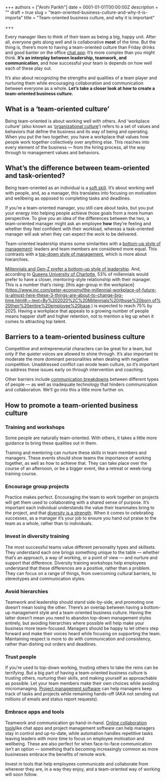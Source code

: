 +++
authors = ["Arohi Parikh"]
date = 0001-01-01T00:00:00Z
description = ""
draft = true
slug = "team-oriented-business-culture-and-why-it-is-importa"
title = "Team-oriented business culture, and why it is important"

+++


Every manager likes to think of their team as being a big, happy unit. After all, everyone gets along well and is collaborative __most__ of the time. But the thing is, there’s more to having a team-oriented culture than Friday drinks and good banter on the office [chat app](https://www.typetalk.com/): It’s more complex than you might think. ****It’s an interplay between leadership, teamwork, and communication****, and how successful your team is depends on how well each of these play out.

It’s also about recognizing the strengths and qualities of a team player and nurturing them while encouraging collaboration and communication between everyone as a whole. __Let’s take a closer look at how to create a team-oriented business culture.__

## **What is a ‘team-oriented culture’**

Being team-oriented is about working well with others. And ‘workplace culture’ (also known as ‘[organizational culture](https://www.shrm.org/resourcesandtools/tools-and-samples/toolkits/pages/understandinganddevelopingorganizationalculture.aspx)’) refers to a set of values and behaviors that define the business and its way of being and operating. When you put the two together, you have a workplace that values how people work together collectively over anything else. This reaches into every element of the business — from the hiring process, all the way through to management values and behaviors.

## **What’s the difference between team-oriented and task-oriented?**

Being team-oriented as an individual is a [soft skill](https://www.thebalancecareers.com/list-of-soft-skills-2063770). It’s about working well with people, and, as a manager, this translates into focusing on motivation and wellbeing as opposed to completing tasks and deadlines.

If you’re a team-oriented manager, you still care about tasks, but you put your energy into helping people achieve those goals from a more human perspective. To give you an idea of the differences between the two, a team-oriented manager might ask an employee __how__ they’re feeling and whether they feel confident with their workload, whereas a task-oriented manager will ask when they can expect the work to be delivered.

Team-oriented leadership shares some similarities with a [bottom-up style of management](https://backlog.com/blog/top-down-approach-or-bottom-up-smart-project-managers-choose-both/): leaders and team members are considered more equal. This contrasts with a [top-down style of management](https://backlog.com/blog/top-down-approach-or-bottom-up-smart-project-managers-choose-both/), which is more about hierarchies.

[Millennials and Gen-Z prefer a bottom-up style of leadership](https://biztorming.com/2018/06/17/leading-different-generations-the-bottom-up-method/). And, according to [Queens University of Charlotte](https://online.queens.edu/infographic/253/full), 53% of millennials would prefer to have a closer, mentoring-style relationship with their manager. This is a number that’s rising: [this age-group in the workplace](https://www.inc.com/peter-economy/the-millennial-workplace-of-future-is-almost-here-these-3-things-are-about-to-change-big-time.html#:~:text=By%202020%2C%20Millennials%20(those%20born,of%20their%20entire%20employee%20base.) is expected to reach 75% by 2025. Having a workplace that appeals to a growing number of people means happier staff and higher retention, not to mention a leg up when it comes to attracting top talent.

## **Barriers to a team-oriented business culture**

Competitive and entrepreneurial characters can be great for a team, but only if the quieter voices are allowed to shine through. It’s also important to moderate the more dominant personalities when dealing with negative competition. Unaddressed conflict can erode team culture, so it’s important to address these issues early on through intervention and coaching.

Other barriers include [communication breakdowns](https://www.typetalk.com/blog/dealing-communication-breakdowns-work/) between different types of people — as well as inadequate technology that hinders communication and collaboration. We’ll go into this a little more further on.

## **How to promote a team-oriented business culture**

### **Training and workshops**

Some people are naturally team-oriented. With others, it takes a little more guidance to bring these qualities out in them.

Training and mentoring can nurture these skills in team members and managers. These events should show teams the importance of working together, as well as how to achieve that. They can take place over the course of an afternoon, or be a bigger event, like a retreat or week-long training course.

### **Encourage group projects**

Practice makes perfect. Encouraging the team to work together on projects will get them used to collaborating with a shared sense of purpose. It’s important each individual understands the value their teammates bring to the project, and that [diversity is a strength](https://www.talentlyft.com/en/blog/article/244/top-10-benefits-of-diversity-in-the-workplace-infographic-included#:~:text=Workplace%20diversity%20benefit%20%232%3A%20Increased,views%20leads%20to%20higher%20creativity.). When it comes to celebrating successes, as a manager it’s your job to ensure you hand out praise to the team as a whole, rather than to individuals.

### **Invest in diversity training**

The most successful teams value different personality types and skillsets. They understand each one brings something unique to the table — whether that’s an approach, a way of working, or a point of view — and nurture and support that difference. Diversity training workshops help employees understand that these differences are a positive, rather than a problem. They can focus on a range of things, from overcoming cultural barriers, to stereotypes and communication styles.

### **Avoid hierarchies**

Teamwork and leadership should stand side-by-side, and promoting one doesn’t mean losing the other. There’s an overlap between having a bottom-up management style and a team-oriented business culture. Having the latter doesn’t mean you need to abandon top-down management styles entirely, but avoiding hierarchies where possible will help make your business more team-focused. Managers should be happy to let others step forward and make their voices heard while focusing on supporting the team. Maintaining respect is more to do with communication and consistency, rather than dishing out orders and deadlines.

### **Trust people**

If you’re used to top-down working, trusting others to take the reins can be terrifying. But a big part of having a team-oriented business culture is trusting others, nurturing their skills, and making yourself as approachable as possible. Let your team members make their own choices while avoiding micromanaging. [Project management software](https://backlog.com/) can help managers keep track of tasks and projects while remaining hands-off (AKA not sending out millions of emails and status report requests).

### **Embrace apps and tools**

Teamwork and communication go hand-in-hand. [Online collaboration tools](https://nulab.com/products/)like chat apps and project management software can help managers stay in control and up-to-date, while automation handles repetitive tasks leaving leaders with more time to focus on employee motivation and wellbeing. These are also perfect for when face-to-face communication isn’t an option — something that’s becoming increasingly common as more businesses embrace the benefits of remote work.

Invest in tools that help employees communicate and collaborate from wherever they are, in a way they enjoy, and a team-oriented way of working will soon follow.


